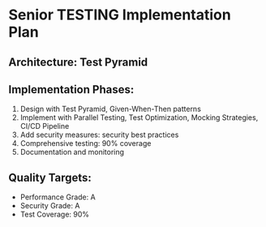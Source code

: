 # Senior TESTING Implementation Plan

## Architecture: Test Pyramid

## Implementation Phases:
1. Design with Test Pyramid, Given-When-Then patterns
2. Implement with Parallel Testing, Test Optimization, Mocking Strategies, CI/CD Pipeline
3. Add security measures: security best practices
4. Comprehensive testing: 90% coverage
5. Documentation and monitoring

## Quality Targets:
- Performance Grade: A
- Security Grade: A
- Test Coverage: 90%
